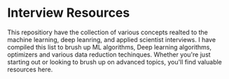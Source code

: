 # Interview Resources   
This repositiory have the collection of various concepts realted to the machine learning, deep leanring, and applied scientist interviews. I have compiled this list to brush up ML algorithms, Deep learning algorithms, optimizers and various data reduction techinques. Whether you're just starting out or looking to brush up on advanced topics, you'll find valuable resources here.

